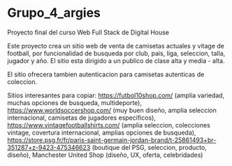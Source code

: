 # Grupo_4_argies
Proyecto final del curso Web Full Stack de Digital House

Este proyecto crea un sitio web de venta de camisetas actuales y vitage de football, por funcionalidad de busqueda por club, pais, liga, seleccion, talla, jugador y año. El sitio esta dirigido a un publico de clase alta y media - alta.

El sitio ofrecera tambien autenticacion para camisetas autenticas de coleccion.

Sitios interesantes para copiar: https://futbol10shop.com/ (amplia variedad, muchas opciones de busqueda, multideporte), https://www.worldsoccershop.com/ (muy buen diseño, amplia seleccion internacional, camisetas de jugadores especificos), https://www.vintagefootballshirts.com/ (amplia seleccion, colecciones vintage, covertura internacional, amplias opciones de busqueda), https://store.psg.fr/fr/paris-saint-germain-jordan-brand/t-25861493+br-351287+z-9423-475346623 (boutique del PSG, seleccion, producto, diseño), Manchester United Shop (diseño, UX, oferta, celebridades)